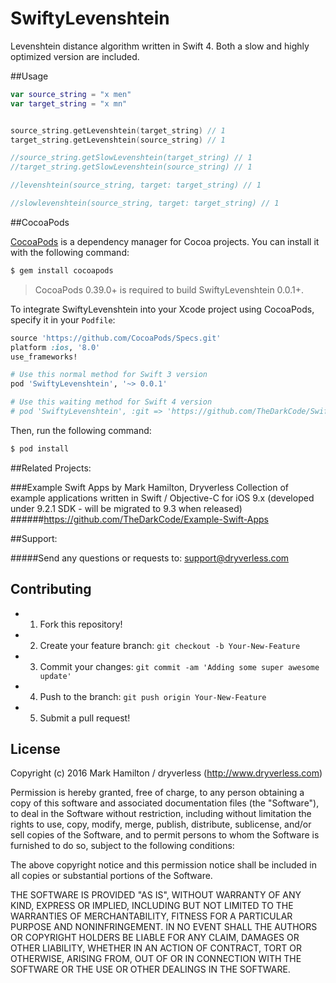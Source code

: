 # SwiftyLevenshtein
Levenshtein distance algorithm written in Swift 4. Both a slow and highly optimized version are included.

##Usage

```swift
var source_string = "x men"
var target_string = "x mn"


source_string.getLevenshtein(target_string) // 1
target_string.getLevenshtein(source_string) // 1

//source_string.getSlowLevenshtein(target_string) // 1
//target_string.getSlowLevenshtein(source_string) // 1

//levenshtein(source_string, target: target_string) // 1

//slowlevenshtein(source_string, target: target_string) // 1
```

##CocoaPods

[CocoaPods](http://cocoapods.org) is a dependency manager for Cocoa projects. You can install it with the following command:

```bash
$ gem install cocoapods
```

> CocoaPods 0.39.0+ is required to build SwiftyLevenshtein 0.0.1+.

To integrate SwiftyLevenshtein into your Xcode project using CocoaPods, specify it in your `Podfile`:

```ruby
source 'https://github.com/CocoaPods/Specs.git'
platform :ios, '8.0'
use_frameworks!

# Use this normal method for Swift 3 version
pod 'SwiftyLevenshtein', '~> 0.0.1'

# Use this waiting method for Swift 4 version
# pod 'SwiftyLevenshtein', :git => 'https://github.com/TheDarkCode/SwiftyLevenshtein.git’
```

Then, run the following command:

```bash
$ pod install
```

##Related Projects:

###Example Swift Apps by Mark Hamilton, Dryverless
Collection of example applications written in Swift / Objective-C for iOS 9.x (developed under 9.2.1 SDK - will be migrated to 9.3 when released)
######https://github.com/TheDarkCode/Example-Swift-Apps

##Support:

#####Send any questions or requests to: support@dryverless.com

## Contributing

  - 1) Fork this repository!
  - 2) Create your feature branch: ```git checkout -b Your-New-Feature```
  - 3) Commit your changes: ```git commit -am 'Adding some super awesome update'```
  - 4) Push to the branch: ```git push origin Your-New-Feature```
  - 5) Submit a pull request!

## License
Copyright (c) 2016 Mark Hamilton / dryverless (http://www.dryverless.com)

Permission is hereby granted, free of charge, to any person obtaining a copy
of this software and associated documentation files (the "Software"), to deal
in the Software without restriction, including without limitation the rights
to use, copy, modify, merge, publish, distribute, sublicense, and/or sell
copies of the Software, and to permit persons to whom the Software is
furnished to do so, subject to the following conditions:

The above copyright notice and this permission notice shall be included in all
copies or substantial portions of the Software.

THE SOFTWARE IS PROVIDED "AS IS", WITHOUT WARRANTY OF ANY KIND, EXPRESS OR
IMPLIED, INCLUDING BUT NOT LIMITED TO THE WARRANTIES OF MERCHANTABILITY,
FITNESS FOR A PARTICULAR PURPOSE AND NONINFRINGEMENT. IN NO EVENT SHALL THE
AUTHORS OR COPYRIGHT HOLDERS BE LIABLE FOR ANY CLAIM, DAMAGES OR OTHER
LIABILITY, WHETHER IN AN ACTION OF CONTRACT, TORT OR OTHERWISE, ARISING FROM,
OUT OF OR IN CONNECTION WITH THE SOFTWARE OR THE USE OR OTHER DEALINGS IN THE
SOFTWARE.
